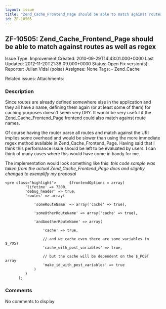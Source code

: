 ```yaml
---
layout: issue
title: "Zend_Cache_Frontend_Page should be able to match against routes as well as regex"
id: ZF-10505
---
```


ZF-10505: Zend\_Cache\_Frontend\_Page should be able to match against routes as well as regex
---------------------------------------------------------------------------------------------

 Issue Type: Improvement Created: 2010-09-29T14:43:01.000+0000 Last Updated: 2012-11-20T21:38:09.000+0000 Status: Open Fix version(s): 
 Reporter:  Julian Vidal (poisa)  Assignee:  None  Tags: - Zend\_Cache
 
 Related issues: 
 Attachments: 
### Description

Since routes are already defined somewhere else in the application and they all have a name, defining them again (or at least some of them) for caching purposes doesn't seem very DRY. It would be very useful if the Zend\_Cache\_Frontend\_Page frontend could also match against route names.

Of course having the router parse all routes and match against the URI implies some overhead and would be slower than using the more immediate regex method available in Zend\_Cache\_Frontend\_Page. Having said that I think this performance issue should be left to be evaluated by users. I can think of many cases where this would have come in handy for me.

The implementation would look something like this: _this code sample was taken from the actual Zend\_Cache\_Frontend\_Page docs and slightly changed to exemplify my proposal_

 
    <pre class="highlight">      $frontendOptions = array(
             'lifetime' => 7200,
             'debug_header' => true, 
             'routes' => array(
    
                 'someRouteName' => array('cache' => true),
    
                 'someOtherRouteName' => array('cache' => true),
    
                 'andAnotherRouteName' => array(
    
                     'cache' => true,
    
                     // and we cache even there are some variables in $_POST
                     'cache_with_post_variables' => true,
    
                     // but the cache will be dependent on the $_POST array
                     'make_id_with_post_variables' => true
                 )
             )
          );


 

 

### Comments

No comments to display